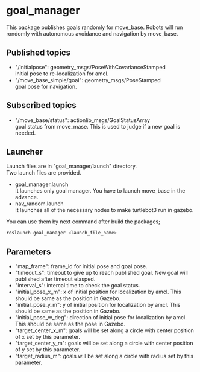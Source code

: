 # goal_manager

This package publishes goals randomly for move_base.
Robots will run rondomly with autonomous avoidance and navigation by move_base.

## Published topics
- "/initialpose": geometry_msgs/PoseWithCovarianceStamped <br/>
    initial pose to re-localization for amcl.
- "/move_base_simple/goal": geometry_msgs/PoseStamped <br />
    goal pose for navigation.

## Subscribed topics
- "/move_base/status": actionlib_msgs/GoalStatusArray <br/>
    goal status from move_mase. This is used to judge if a new goal is needed.

## Launcher
Launch files are in "goal_manager/launch" directory. <br/>
Two launch files are provided.
- goal_manager.launch <br/>
   It launches only goal manager. You have to launch move_base in the advance.
- nav_random.launch <br/>
   It launches all of the necessary nodes to make turtlebot3 run in gazebo.

You can use them by next command after build the packages;
```bash
roslaunch goal_manager <launch_file_name>
```

## Parameters
 - "map_frame": frame_id for initial pose and goal pose.
 - "timeout_s": timeout to give up to reach published goal. New goal will published after timeout elasped.
 - "interval_s": intercal time to check the goal status.
 - "initial_pose_x_m": x of initial position for localization by amcl. This should be same as the position in Gazebo.
 - "initial_pose_y_m": y of initial position for localization by amcl. This should be same as the position in Gazebo.
 - "initial_pose_w_deg": direction of initial pose for localization by amcl. This should be same as the pose in Gazebo.
 - "target_center_x_m": goals will be set along a circle with center position of x set by this parameter.
 - "target_center_y_m": goals will be set along a circle with center position of y set by this parameter.
 - "target_radius_m": goals will be set along a circle with radius set by this parameter.

